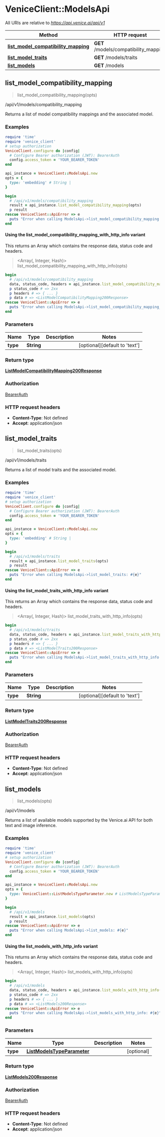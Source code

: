 # VeniceClient::ModelsApi

All URIs are relative to *https://api.venice.ai/api/v1*

| Method | HTTP request | Description |
| ------ | ------------ | ----------- |
| [**list_model_compatibility_mapping**](ModelsApi.md#list_model_compatibility_mapping) | **GET** /models/compatibility_mapping | /api/v1/models/compatibility_mapping |
| [**list_model_traits**](ModelsApi.md#list_model_traits) | **GET** /models/traits | /api/v1/models/traits |
| [**list_models**](ModelsApi.md#list_models) | **GET** /models | /api/v1/models |


## list_model_compatibility_mapping

> <ListModelCompatibilityMapping200Response> list_model_compatibility_mapping(opts)

/api/v1/models/compatibility_mapping

Returns a list of model compatibility mappings and the associated model.

### Examples

```ruby
require 'time'
require 'venice_client'
# setup authorization
VeniceClient.configure do |config|
  # Configure Bearer authorization (JWT): BearerAuth
  config.access_token = 'YOUR_BEARER_TOKEN'
end

api_instance = VeniceClient::ModelsApi.new
opts = {
  type: 'embedding' # String | 
}

begin
  # /api/v1/models/compatibility_mapping
  result = api_instance.list_model_compatibility_mapping(opts)
  p result
rescue VeniceClient::ApiError => e
  puts "Error when calling ModelsApi->list_model_compatibility_mapping: #{e}"
end
```

#### Using the list_model_compatibility_mapping_with_http_info variant

This returns an Array which contains the response data, status code and headers.

> <Array(<ListModelCompatibilityMapping200Response>, Integer, Hash)> list_model_compatibility_mapping_with_http_info(opts)

```ruby
begin
  # /api/v1/models/compatibility_mapping
  data, status_code, headers = api_instance.list_model_compatibility_mapping_with_http_info(opts)
  p status_code # => 2xx
  p headers # => { ... }
  p data # => <ListModelCompatibilityMapping200Response>
rescue VeniceClient::ApiError => e
  puts "Error when calling ModelsApi->list_model_compatibility_mapping_with_http_info: #{e}"
end
```

### Parameters

| Name | Type | Description | Notes |
| ---- | ---- | ----------- | ----- |
| **type** | **String** |  | [optional][default to &#39;text&#39;] |

### Return type

[**ListModelCompatibilityMapping200Response**](ListModelCompatibilityMapping200Response.md)

### Authorization

[BearerAuth](../README.md#BearerAuth)

### HTTP request headers

- **Content-Type**: Not defined
- **Accept**: application/json


## list_model_traits

> <ListModelTraits200Response> list_model_traits(opts)

/api/v1/models/traits

Returns a list of model traits and the associated model.

### Examples

```ruby
require 'time'
require 'venice_client'
# setup authorization
VeniceClient.configure do |config|
  # Configure Bearer authorization (JWT): BearerAuth
  config.access_token = 'YOUR_BEARER_TOKEN'
end

api_instance = VeniceClient::ModelsApi.new
opts = {
  type: 'embedding' # String | 
}

begin
  # /api/v1/models/traits
  result = api_instance.list_model_traits(opts)
  p result
rescue VeniceClient::ApiError => e
  puts "Error when calling ModelsApi->list_model_traits: #{e}"
end
```

#### Using the list_model_traits_with_http_info variant

This returns an Array which contains the response data, status code and headers.

> <Array(<ListModelTraits200Response>, Integer, Hash)> list_model_traits_with_http_info(opts)

```ruby
begin
  # /api/v1/models/traits
  data, status_code, headers = api_instance.list_model_traits_with_http_info(opts)
  p status_code # => 2xx
  p headers # => { ... }
  p data # => <ListModelTraits200Response>
rescue VeniceClient::ApiError => e
  puts "Error when calling ModelsApi->list_model_traits_with_http_info: #{e}"
end
```

### Parameters

| Name | Type | Description | Notes |
| ---- | ---- | ----------- | ----- |
| **type** | **String** |  | [optional][default to &#39;text&#39;] |

### Return type

[**ListModelTraits200Response**](ListModelTraits200Response.md)

### Authorization

[BearerAuth](../README.md#BearerAuth)

### HTTP request headers

- **Content-Type**: Not defined
- **Accept**: application/json


## list_models

> <ListModels200Response> list_models(opts)

/api/v1/models

Returns a list of available models supported by the Venice.ai API for both text and image inference.

### Examples

```ruby
require 'time'
require 'venice_client'
# setup authorization
VeniceClient.configure do |config|
  # Configure Bearer authorization (JWT): BearerAuth
  config.access_token = 'YOUR_BEARER_TOKEN'
end

api_instance = VeniceClient::ModelsApi.new
opts = {
  type: VeniceClient::ListModelsTypeParameter.new # ListModelsTypeParameter | 
}

begin
  # /api/v1/models
  result = api_instance.list_models(opts)
  p result
rescue VeniceClient::ApiError => e
  puts "Error when calling ModelsApi->list_models: #{e}"
end
```

#### Using the list_models_with_http_info variant

This returns an Array which contains the response data, status code and headers.

> <Array(<ListModels200Response>, Integer, Hash)> list_models_with_http_info(opts)

```ruby
begin
  # /api/v1/models
  data, status_code, headers = api_instance.list_models_with_http_info(opts)
  p status_code # => 2xx
  p headers # => { ... }
  p data # => <ListModels200Response>
rescue VeniceClient::ApiError => e
  puts "Error when calling ModelsApi->list_models_with_http_info: #{e}"
end
```

### Parameters

| Name | Type | Description | Notes |
| ---- | ---- | ----------- | ----- |
| **type** | [**ListModelsTypeParameter**](.md) |  | [optional] |

### Return type

[**ListModels200Response**](ListModels200Response.md)

### Authorization

[BearerAuth](../README.md#BearerAuth)

### HTTP request headers

- **Content-Type**: Not defined
- **Accept**: application/json

